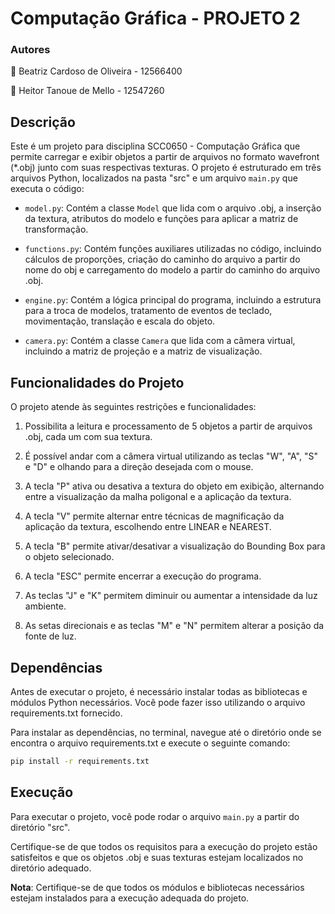 # Computação Gráfica - PROJETO 2

### Autores

👤 Beatriz Cardoso de Oliveira - 12566400

👤 Heitor Tanoue de Mello - 12547260

## Descrição

Este é um projeto para disciplina SCC0650 - Computação Gráfica que permite carregar e exibir objetos a partir de arquivos no formato wavefront (*.obj) junto com suas respectivas texturas. O projeto é estruturado em três arquivos Python, localizados na pasta "src" e um arquivo `main.py` que executa o código:

- `model.py`: Contém a classe `Model` que lida com o arquivo .obj, a inserção da textura, atributos do modelo e funções para aplicar a matriz de transformação.

- `functions.py`: Contém funções auxiliares utilizadas no código, incluindo cálculos de proporções, criação do caminho do arquivo a partir do nome do obj e carregamento do modelo a partir do caminho do arquivo .obj.

- `engine.py`: Contém a lógica principal do programa, incluindo a estrutura para a troca de modelos, tratamento de eventos de teclado, movimentação, translação e escala do objeto.

- `camera.py`: Contém a classe `Camera` que lida com a câmera virtual, incluindo a matriz de projeção e a matriz de visualização.

## Funcionalidades do Projeto

O projeto atende às seguintes restrições e funcionalidades:

1. Possibilita a leitura e processamento de 5 objetos a partir de arquivos .obj, cada um com sua textura.

2. É possível andar com a câmera virtual utilizando as teclas "W", "A", "S" e "D" e olhando para a direção desejada com o mouse.

3. A tecla "P" ativa ou desativa a textura do objeto em exibição, alternando entre a visualização da malha poligonal e a aplicação da textura.

4. A tecla "V" permite alternar entre técnicas de magnificação da aplicação da textura, escolhendo entre LINEAR e NEAREST.

5. A tecla "B" permite ativar/desativar a visualização do Bounding Box para o objeto selecionado.

6.  A tecla "ESC" permite encerrar a execução do programa.

7.  As teclas "J" e "K" permitem diminuir ou aumentar a intensidade da luz ambiente.

8.  As setas direcionais e as teclas "M" e "N" permitem alterar a posição da fonte de luz.

## Dependências

Antes de executar o projeto, é necessário instalar todas as bibliotecas e módulos Python necessários. Você pode fazer isso utilizando o arquivo requirements.txt fornecido.

Para instalar as dependências, no terminal, navegue até o diretório onde se encontra o arquivo requirements.txt e execute o seguinte comando:

```bash
pip install -r requirements.txt
```

## Execução

Para executar o projeto, você pode rodar o arquivo `main.py` a partir do diretório "src".

Certifique-se de que todos os requisitos para a execução do projeto estão satisfeitos e que os objetos .obj e suas texturas estejam localizados no diretório adequado.

**Nota**: Certifique-se de que todos os módulos e bibliotecas necessários estejam instalados para a execução adequada do projeto.
